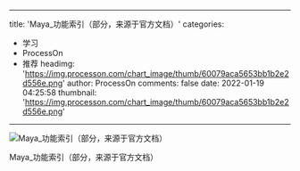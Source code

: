 
---
title: 'Maya_功能索引（部分，来源于官方文档）'
categories: 
 - 学习
 - ProcessOn
 - 推荐
headimg: 'https://img.processon.com/chart_image/thumb/60079aca5653bb1b2e2d556e.png'
author: ProcessOn
comments: false
date: 2022-01-19 04:25:58
thumbnail: 'https://img.processon.com/chart_image/thumb/60079aca5653bb1b2e2d556e.png'
---

<div>   
<img class="thumb" alt="Maya_功能索引（部分，来源于官方文档）" src="https://img.processon.com/chart_image/thumb/60079aca5653bb1b2e2d556e.png" referrerpolicy="no-referrer">
<p>Maya_功能索引（部分，来源于官方文档）</p>  
</div>
            